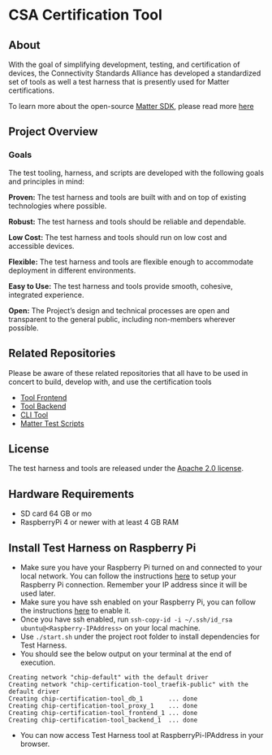 <!--
 *
 * Copyright (c) 2023 Project CHIP Authors
 *
 * Licensed under the Apache License, Version 2.0 (the "License");
 * you may not use this file except in compliance with the License.
 * You may obtain a copy of the License at
 *
 * http://www.apache.org/licenses/LICENSE-2.0
 *
 * Unless required by applicable law or agreed to in writing, software
 * distributed under the License is distributed on an "AS IS" BASIS,
 * WITHOUT WARRANTIES OR CONDITIONS OF ANY KIND, either express or implied.
 * See the License for the specific language governing permissions and
 * limitations under the License.
-->

# CSA Certification Tool

## About

With the goal of simplifying development, testing, and certification of devices, the Connectivity Standards Alliance has developed a standardized set of tools as well a test harness that is presently used for Matter certifications.

To learn more about the open-source [Matter SDK](https://github.com/project-chip/connectedhomeip), please read more [here](https://github.com/project-chip/connectedhomeip)

## Project Overview

### Goals

The test tooling, harness, and scripts are developed with the following goals and principles in mind:

**Proven:** The test harness and tools are built with and on top of existing technologies where possible.

**Robust:** The test harness and tools should be reliable and dependable.

**Low Cost:** The test harness and tools should run on low cost and accessible devices.

**Flexible:** The test harness and tools are flexible enough to accommodate deployment in different environments.

**Easy to Use:** The test harness and tools provide smooth, cohesive, integrated experience.

**Open:** The Project’s design and technical processes are open and transparent
to the general public, including non-members wherever possible.

## Related Repositories

Please be aware of these related repositories that all have to be used in concert to build, develop with, and use the certification tools

-   [Tool Frontend](https://github.com/project-chip/certification-tool-frontend)
-   [Tool Backend](https://github.com/project-chip/certification-tool-backend)
-   [CLI Tool ](https://github.com/project-chip/certification-tool-cli)
-   [Matter Test Scripts](https://github.com/project-chip/matter-test-scripts)

## License

The test harness and tools are released under the [Apache 2.0 license](./LICENSE).

## Hardware Requirements

-   SD card 64 GB or mo
-   RaspberryPi 4 or newer with at least 4 GB RAM

## Install Test Harness on Raspberry Pi

-   Make sure you have your Raspberry Pi turned on and connected to your local network. You can follow the instructions [here](https://www.raspberrypi.org/documentation/configuration/wireless/wireless-cli.md) to setup your Raspberry Pi connection. Remember your IP address since it will be used later.
-   Make sure you have ssh enabled on your Raspberry Pi, you can follow the instructions [here](https://www.raspberrypi.org/documentation/remote-access/ssh/) to enable it.
-   Once you have ssh enabled, run `ssh-copy-id -i ~/.ssh/id_rsa ubuntu@<Raspberry-IPAddress>` on your local machine.
-   Use `./start.sh` under the project root folder to install dependencies for Test Harness.
-   You should see the below output on your terminal at the end of execution.

```
Creating network "chip-default" with the default driver
Creating network "chip-certification-tool_traefik-public" with the default driver
Creating chip-certification-tool_db_1       ... done
Creating chip-certification-tool_proxy_1    ... done
Creating chip-certification-tool_frontend_1 ... done
Creating chip-certification-tool_backend_1  ... done
```

-   You can now access Test Harness tool at RaspberryPi-IPAddress in your browser.
